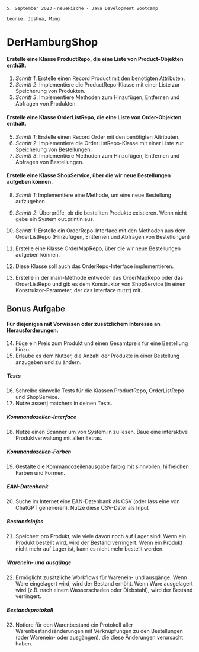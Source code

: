 `5. September 2023` - `neueFische - Java Development Bootcamp`

`Leonie, Joshua, Ming`

# DerHamburgShop
#### Erstelle eine Klasse ProductRepo, die eine Liste von Product-Objekten enthält.
1. _Schritt 1_: Erstelle einen Record Product mit den benötigten Attributen.
2. _Schritt 2_: Implementiere die ProductRepo-Klasse mit einer Liste zur Speicherung von Produkten.
3. _Schritt 3_: Implementiere Methoden zum Hinzufügen, Entfernen und Abfragen von Produkten.
#### Erstelle eine Klasse OrderListRepo, die eine Liste von Order-Objekten enthält.
5. _Schritt 1_: Erstelle einen Record Order mit den benötigten Attributen.
6. _Schritt 2_: Implementiere die OrderListRepo-Klasse mit einer Liste zur Speicherung von Bestellungen.
7. _Schritt 3_: Implementiere Methoden zum Hinzufügen, Entfernen und Abfragen von Bestellungen.
#### Erstelle eine Klasse ShopService, über die wir neue Bestellungen aufgeben können.
8. _Schritt 1_: Implementiere eine Methode, um eine neue Bestellung aufzugeben.
9. _Schritt 2_: Überprüfe, ob die bestellten Produkte existieren. Wenn nicht gebe ein System.out.println aus.


10. _Schritt 1_: Erstelle ein OrderRepo-Interface mit den Methoden aus dem OrderListRepo (Hinzufügen, Entfernen und Abfragen von Bestellungen)






11. Erstelle eine Klasse OrderMapRepo, über die wir neue Bestellungen aufgeben können.
12. Diese Klasse soll auch das OrderRepo-Interface implementieren.
13. Erstelle in der main-Methode entweder das OrderMapRepo oder das OrderListRepo und gib es dem Konstruktor von ShopService (in einen Konstruktor-Parameter, der das Interface nutzt) mit.
## Bonus Aufgabe
#### Für diejenigen mit Vorwissen oder zusätzlichem Interesse an Herausforderungen.
14. Füge ein Preis zum Produkt und einen Gesamtpreis für eine Bestellung hinzu.
15. Erlaube es dem Nutzer, die Anzahl der Produkte in einer Bestellung anzugeben und zu ändern.

##### Tests
16. Schreibe sinnvolle Tests für die Klassen ProductRepo, OrderListRepo und ShopService.
17. Nutze assertj matchers in deinen Tests.
##### Kommandozeilen-Interface
18. Nutze einen Scanner um von System.in zu lesen. Baue eine interaktive Produktverwaltung mit allen Extras.
##### Kommandozeilen-Farben
19. Gestalte die Kommandozeilenausgabe farbig mit sinnvollen, hilfreichen Farben und Formen.
##### EAN-Datenbank
20. Suche im Internet eine EAN-Datenbank als CSV (oder lass eine von ChatGPT generieren). Nutze diese CSV-Datei als Input
##### Bestandsinfos
21. Speichert pro Produkt, wie viele davon noch auf Lager sind. Wenn ein Produkt bestellt wird, wird der Bestand verringert. Wenn ein Produkt nicht mehr auf Lager ist, kann es nicht mehr bestellt werden.
##### Warenein- und ausgänge
22. Ermöglicht zusätzliche Workflows für Warenein- und ausgänge. Wenn Ware eingelagert wird, wird der Bestand erhöht. Wenn Ware ausgelagert wird (z.B. nach einem Wasserschaden oder Diebstahl), wird der Bestand verringert.
##### Bestandsprotokoll
23. Notiere für den Warenbestand ein Protokoll aller Warenbestandsänderungen mit Verknüpfungen zu den Bestellungen (oder Warenein- oder ausgängen), die diese Änderungen verursacht haben.








